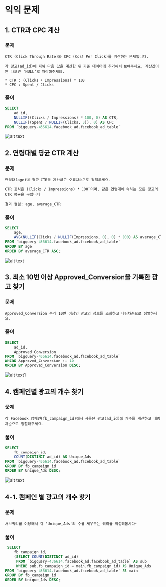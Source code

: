 # 익익 문제
## 1. CTR과 CPC 계산
### 문제
```
CTR (Click Through Rate)와 CPC (Cost Per Click)를 계산하는 문제입니다.

각 광고(ad_id)에 대해 다음 값을 계산한 뒤 기존 데이터에 추가해서 보여주세요. 계산값이 안 나오면 ‘NULL’로 처리해주세요.

* CTR : (Clicks / Impressions) * 100
* CPC : Spent / Clicks
```

### 풀이
```sql
SELECT 
    ad_id, 
    NULLIF((Clicks / Impressions) * 100, 0) AS CTR, 
    NULLIF((Spent / NULLIF(Clicks, 0)), 0) AS CPC
FROM `bigquery-436614.facebook_ad.facebook_ad_table`
```
![alt text](<image/병익오빠/스크린샷 2025-02-09 171027.png>)

## 2. 연령대별 평균 CTR 계산
### 문제
```
연령대(age)별 평균 CTR을 계산하고 오름차순으로 정렬하세요.

CTR 공식은 (Clicks / Impressions) * 100`이며, 같은 연령대에 속하는 모든 광고의 CTR 평균을 구합니다.

결과 컬럼: age, average_CTR
```
### 풀이
```sql
SELECT 
    age, 
    AVG(NULLIF(Clicks / NULLIF(Impressions, 0), 0) * 100) AS average_CTR
FROM `bigquery-436614.facebook_ad.facebook_ad_table`
GROUP BY age
ORDER BY average_CTR ASC;
```
![alt text](<image/병익오빠/스크린샷 2025-02-09 171739.png>)

## 3. 최소 10번 이상 Approved_Conversion을 기록한 광고 찾기
### 문제
```
Approved_Conversion 수가 10번 이상인 광고의 정보를 조회하고 내림차순으로 정렬하세요.
```

### 풀이
```sql
SELECT 
    ad_id, 
    Approved_Conversion
FROM `bigquery-436614.facebook_ad.facebook_ad_table`
WHERE Approved_Conversion >= 10
ORDER BY Approved_Conversion DESC;
```
![alt text1](<image/병익오빠/스크린샷 2025-02-09 171835.png>)

## 4. 캠페인별 광고의 개수 찾기
### 문제
```
각 Facebook 캠페인(fb_campaign_id)에서 사용된 광고(ad_id)의 개수를 계산하고 내림차순으로 정렬해주세요.
```
### 풀이
```sql
SELECT 
    fb_campaign_id, 
    COUNT(DISTINCT ad_id) AS Unique_Ads
FROM `bigquery-436614.facebook_ad.facebook_ad_table`
GROUP BY fb_campaign_id
ORDER BY Unique_Ads DESC;
```
![alt text](<image/병익오빠/스크린샷 2025-02-09 172016.png>)

## 4-1. 캠페인 별 광고의 개수 찾기
### 문제
```
서브쿼리를 이용해서 각 'Unique_Ads'의 수를 세우주는 쿼리를 작성해봅시다~
```
### 풀이
```sql
 SELECT 
    fb_campaign_id, 
    (SELECT COUNT(DISTINCT ad_id) 
     FROM `bigquery-436614.facebook_ad.facebook_ad_table` AS sub 
     WHERE sub.fb_campaign_id = main.fb_campaign_id) AS Unique_Ads
FROM `bigquery-436614.facebook_ad.facebook_ad_table` AS main
GROUP BY fb_campaign_id
ORDER BY Unique_Ads DESC;
```


